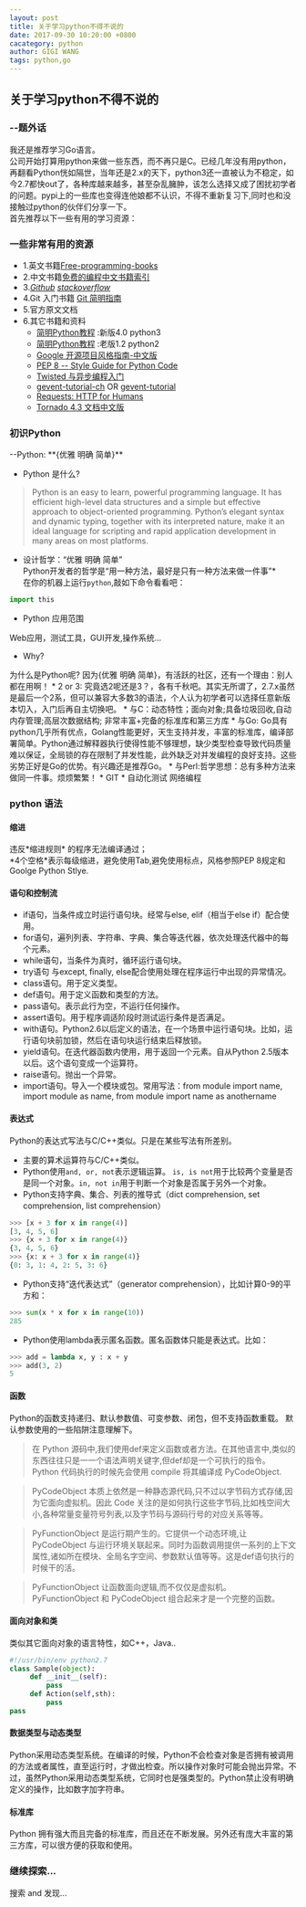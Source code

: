 ```yaml
---
layout: post
title: 关于学习python不得不说的
date: 2017-09-30 10:20:00 +0800
cacategory: python
author: GIGI WANG
tags: python,go
---
```


<h2>关于学习python不得不说的</h2>
<h3>--题外话</h3>

我还是推荐学习Go语言。<br/>
公司开始打算用python来做一些东西，而不再只是C。已经几年没有用python，再翻看Python恍如隔世，当年还是2.x的天下，python3还一直被认为不稳定，如今2.7都快out了，各种库越来越多，甚至杂乱臃肿，该怎么选择又成了困扰初学者的问题。pypi上的一些库也变得连他娘都不认识，不得不重新复习下,同时也和没接触过python的伙伴们分享一下。<br>
首先推荐以下一些有用的学习资源：
<h3>一些非常有用的资源</h3>

* 1.英文书籍[Free-programming-books](https://github.com/EbookFoundation/free-programming-books/blob/f2d40b8c613af08c03b535ca6de15a65f9856518/free-programming-books.md)
* 2.中文书籍[免费的编程中文书籍索引](https://github.com/justjavac/free-programming-books-zh_CN)
* 3.[*Github*](https://github.com/) [*stackoverflow*](https://stackoverflow.com/)
* 4.Git 入门书籍 [Git 简明指南](http://rogerdudler.github.io/git-guide/index.zh.html)
* 5.官方原文文档
* 6.其它书籍和资料
  * [简明Python教程](https://bop.molun.net/) :新版4.0 python3
  * [简明Python教程](http://www.kuqin.com/abyteofpython_cn/index.html) :老版1.2 python2
  * [Google 开源项目风格指南-中文版](http://zh-google-styleguide.readthedocs.io/en/latest/google-python-styleguide/contents/)
  * [PEP 8 -- Style Guide for Python Code](https://www.python.org/dev/peps/pep-0008/)
  * [Twisted 与异步编程入门](https://www.gitbook.com/book/likebeta/twisted-intro-cn/details) 
  * [gevent-tutorial-ch](https://github.com/blurrcat/gevent-tutorial-ch/blob/master/tutorial.md)
   OR [gevent-tutorial](http://sdiehl.github.io/gevent-tutorial/)
  * [Requests: HTTP for Humans](http://requests-docs-cn.readthedocs.io/zh_CN/latest/)
  * [Tornado 4.3 文档中文版](https://tornado-zh.readthedocs.io/zh/latest/)
 
<h3>初识Python</h3>
--Python:  **{优雅 明确 简单}**<br/>

* Python 是什么?
>Python is an easy to learn, powerful programming language. It has efficient high-level data structures and a simple but effective approach to object-oriented programming. Python’s elegant syntax and dynamic typing, together with its interpreted nature, make it an ideal language for scripting and rapid application development in many areas on most platforms.

 * 设计哲学：“优雅 明确 简单”<br/>
Python开发者的哲学是“用一种方法，最好是只有一种方法来做一件事”*<br/>
在你的机器上运行<code>python</code>,敲如下命令看看吧：
```python
import this
```

  * Python 应用范围
 
  Web应用，测试工具，GUI开发,操作系统...
  * Why?

  为什么是Python呢?
  因为{优雅 明确 简单}，有活跃的社区，还有一个理由：别人都在用啊！
    * 2 or 3: 究竟选2呢还是3？，各有千秋吧。其实无所谓了，2.7.x虽然是最后一个2系，但可以兼容大多数3的语法，个人认为初学者可以选择任意新版本切入，入门后再自主切换吧。
    * 与C：动态特性；面向对象;具备垃圾回收,自动内存管理;高层次数据结构; 非常丰富+完备的标准库和第三方库
    * 与Go: Go具有python几乎所有优点，Golang性能更好，天生支持并发，丰富的标准库，编译部署简单。Python通过解释器执行使得性能不够理想，缺少类型检查导致代码质量难以保证，全局锁的存在限制了并发性能，此外缺乏对并发编程的良好支持。这些劣势正好是Go的优势。有兴趣还是推荐Go。
    * 与Perl:哲学思想：总有多种方法来做同一件事。烦烦繁繁！
    * GIT 
    * 自动化测试 网络编程
  
<h3>python 语法</h3>
<h4> 缩进 </h4>
 违反*缩进规则* 的程序无法编译通过；<br>
 *4个空格*表示每级缩进，避免使用Tab,避免使用标点，风格参照PEP 8规定和Goolge Python Stlye.
 <h4>语句和控制流</h4>
 
  * if语句，当条件成立时运行语句块。经常与else, elif（相当于else if）配合使用。
  * for语句，遍列列表、字符串、字典、集合等迭代器，依次处理迭代器中的每个元素。
  * while语句，当条件为真时，循环运行语句块。
  * try语句 与except, finally, else配合使用处理在程序运行中出现的异常情况。
  * class语句。用于定义类型。
  * def语句。用于定义函数和类型的方法。
  * pass语句。表示此行为空，不运行任何操作。
  * assert语句。用于程序调适阶段时测试运行条件是否满足。
  * with语句。Python2.6以后定义的语法，在一个场景中运行语句块。比如，运行语句块前加锁，然后在语句块运行结束后释放锁。
  * yield语句。在迭代器函数内使用，用于返回一个元素。自从Python 2.5版本以后。这个语句变成一个运算符。
  * raise语句。抛出一个异常。
  * import语句。导入一个模块或包。常用写法：from module import name, import module as name, from module import name as anothername

<h4>表达式</h4>

  Python的表达式写法与C/C++类似。只是在某些写法有所差别。
   * 主要的算术运算符与C/C++类似。 
   * Python使用```and, or, not```表示逻辑运算。
```is, is not```用于比较两个变量是否是同一个对象。```in, not in```用于判断一个对象是否属于另外一个对象。  
   * Python支持字典、集合、列表的推导式（dict comprehension, set comprehension, list comprehension）
  ```python
>>> [x + 3 for x in range(4)]
[3, 4, 5, 6]
>>> {x + 3 for x in range(4)}
{3, 4, 5, 6}
>>> {x: x + 3 for x in range(4)}
{0: 3, 1: 4, 2: 5, 3: 6}
```

* Python支持“迭代表达式”（generator comprehension），比如计算0-9的平方和：
```python
>>> sum(x * x for x in range(10))
285
```
* Python使用lambda表示匿名函数。匿名函数体只能是表达式。比如：
```python
>>> add = lambda x, y : x + y
>>> add(3, 2)
5
```

<h4>函数</h4>

Python的函数支持递归、默认参数值、可变参数、闭包，但不支持函数重载。 默认参数使用的一些陷阱注意理解下。

  >在 Python 源码中,我们使用def来定义函数或者方法。在其他语言中,类似的东西往往只是一一个语法声明关键字,但def却是一个可执行的指令。Python 代码执行的时候先会使用 compile 将其编译成 PyCodeObject.

  >PyCodeObject 本质上依然是一种静态源代码,只不过以字节码方式存储,因为它面向虚拟机。因此 Code 关注的是如何执行这些字节码,比如栈空间大小,各种常量变量符号列表,以及字节码与源码行号的对应关系等等。

  >PyFunctionObject 是运行期产生的。它提供一个动态环境,让 PyCodeObject 与运行环境关联起来。同时为函数调用提供一系列的上下文属性,诸如所在模块、全局名字空间、参数默认值等等。这是def语句执行的时候干的活。

  >PyFunctionObject 让函数面向逻辑,而不仅仅是虚拟机。PyFunctionObject 和 PyCodeObject 组合起来才是一个完整的函数。
    
<h4>面向对象和类</h4>

类似其它面向对象的语言特性，如C++，Java..
```python
#!/usr/bin/env python2.7
class Sample(object):
     def __init__(self):
         pass
     def Action(self,sth):
         pass
pass
 ```
<h4>数据类型与动态类型</h4>

Python采用动态类型系统。在编译的时候，Python不会检查对象是否拥有被调用的方法或者属性，直至运行时，才做出检查。所以操作对象时可能会抛出异常。不过，虽然Python采用动态类型系统，它同时也是强类型的。Python禁止没有明确定义的操作，比如数字加字符串。

<h4>标准库</h4>
Python 拥有强大而且完备的标准库，而且还在不断发展。另外还有庞大丰富的第三方库，可以很方便的获取和使用。

<h3>继续探索...</h3>
搜索 and 发现...